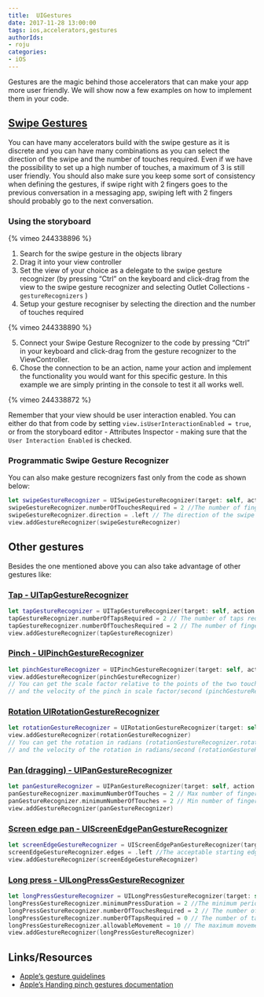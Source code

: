 ```yaml
---
title:  UIGestures
date: 2017-11-28 13:00:00
tags: ios,accelerators,gestures
authorIds:
- roju
categories:
- iOS
---
```


Gestures are the magic behind those accelerators that can make your app more user friendly. We will show now a few examples on how to implement them in your code.

## [Swipe Gestures](https://developer.apple.com/documentation/uikit/uiswipegesturerecognizer)

You can have many accelerators build with the swipe gesture as it is discrete and you can have many combinations as you can select the direction of the swipe and the number of touches required. Even if we have the possibility to set up a high number of touches, a maximum of 3 is still user friendly. You should also make sure you keep some sort of consistency when defining the gestures, if swipe right with 2 fingers goes to the previous conversation in a messaging app, swiping left with 2 fingers should probably go to the next conversation.

### Using the storyboard

{% vimeo 244338896 %}

1. Search for the swipe gesture in the objects library
2. Drag it into your view controller
3. Set the view of your choice as a delegate to the swipe gesture recognizer (by pressing “Ctrl” on the keyboard and click-drag from the view to the swipe gesture recognizer and selecting Outlet Collections - `gestureRecognizers` )
4. Setup your gesture recogniser by selecting the direction and the number of touches required

{% vimeo 244338890 %}

5. Connect your Swipe Gesture Recognizer to the code by pressing “Ctrl” in your keyboard and click-drag from the gesture recognizer to the ViewController.
6. Chose the connection to be an action, name your action and implement the functionality you would want for this specific gesture. In this example we are simply printing in the console to test it all works well.

{% vimeo 244338872 %}

Remember that your view should be user interaction enabled. You can either do that from code by setting `view.isUserInteractionEnabled = true`, or from the storyboard editor - Attributes Inspector - making sure that the `User Interaction Enabled` is checked.

### Programmatic Swipe Gesture Recognizer

You can also make gesture recognizers fast only from the code as shown below:

```swift
let swipeGestureRecognizer = UISwipeGestureRecognizer(target: self, action: #selector(viewSwipedToLeft))
swipeGestureRecognizer.numberOfTouchesRequired = 2 //The number of fingers required (default is 1)
swipeGestureRecognizer.direction = .left // The direction of the swipe (default is right)
view.addGestureRecognizer(swipeGestureRecognizer)
```

## Other gestures
Besides the one mentioned above you can also take advantage of other gestures like:
### [Tap - UITapGestureRecognizer](https://developer.apple.com/documentation/uikit/uitapgesturerecognizer)
```swift
let tapGestureRecognizer = UITapGestureRecognizer(target: self, action: #selector(viewTapped))
tapGestureRecognizer.numberOfTapsRequired = 2 // The number of taps required (default is 1)
tapGestureRecognizer.numberOfTouchesRequired = 2 // The number of fingers required (default is 1)
view.addGestureRecognizer(tapGestureRecognizer)
```
### [Pinch - UIPinchGestureRecognizer](https://developer.apple.com/documentation/uikit/uipinchgesturerecognizer)
```swift
let pinchGestureRecognizer = UIPinchGestureRecognizer(target: self, action: #selector(viewPinched))
view.addGestureRecognizer(pinchGestureRecognizer)
// You can get the scale factor relative to the points of the two touches on the screen (pinchGestureRecognizer.scale)
// and the velocity of the pinch in scale factor/second (pinchGestureRecognizer.velocity)
```
### [Rotation UIRotationGestureRecognizer](https://developer.apple.com/documentation/uikit/uirotationgesturerecognizer)
```swift
let rotationGestureRecognizer = UIRotationGestureRecognizer(target: self, action: #selector(viewRotated))
view.addGestureRecognizer(rotationGestureRecognizer)
// You can get the rotation in radians (rotationGestureRecognizer.rotation)
// and the velocity of the rotation in radians/second (rotationGestureRecognizer.velocity)
```
### [Pan (dragging) - UIPanGestureRecognizer](https://developer.apple.com/documentation/uikit/uipangesturerecognizer)
```swift
let panGestureRecognizer = UIPanGestureRecognizer(target: self, action: #selector(viewPanned))
panGestureRecognizer.maximumNumberOfTouches = 2 // Max number of fingers required (default is NSUIntegerMax)
panGestureRecognizer.minimumNumberOfTouches = 2 // Min number of fingers required (default is 1)
view.addGestureRecognizer(panGestureRecognizer)
```
### [Screen edge pan - UIScreenEdgePanGestureRecognizer](https://developer.apple.com/documentation/uikit/uiscreenedgepangesturerecognizer)
```swift
let screenEdgeGestureRecognizer = UIScreenEdgePanGestureRecognizer(target: self, action: #selector(edgePanGestureRecognized))
screenEdgeGestureRecognizer.edges = .left //The acceptable starting edges for the gesture (UIRectEdge)
view.addGestureRecognizer(screenEdgeGestureRecognizer)
```
### [Long press - UILongPressGestureRecognizer](https://developer.apple.com/documentation/uikit/uilongpressgesturerecognizer)
```swift
let longPressGestureRecognizer = UILongPressGestureRecognizer(target: self, action: #selector(longPressRecognized))
longPressGestureRecognizer.minimumPressDuration = 2 //The minimum period fingers must press on the view (in seconds, default is 0.5 seconds)
longPressGestureRecognizer.numberOfTouchesRequired = 2 // The number of fingers that must be pressed on the view (default is 1)
longPressGestureRecognizer.numberOfTapsRequired = 0 // The number of taps required (default is 0)
longPressGestureRecognizer.allowableMovement = 10 // The maximum movement of the fingers on the view measured in points (default is 10 points)
view.addGestureRecognizer(longPressGestureRecognizer)
```

## Links/Resources
* [Apple’s gesture guidelines](https://developer.apple.com/ios/human-interface-guidelines/user-interaction/gestures/)
* [Apple’s Handing pinch gestures documentation](https://developer.apple.com/documentation/uikit/touches_presses_and_gestures/handling_uikit_gestures/handling_pinch_gestures)

